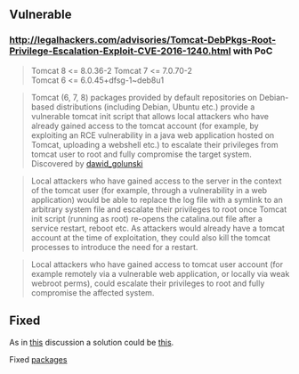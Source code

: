 ## Vulnerable

### http://legalhackers.com/advisories/Tomcat-DebPkgs-Root-Privilege-Escalation-Exploit-CVE-2016-1240.html with PoC

> Tomcat 8 <= 8.0.36-2 
> Tomcat 7 <= 7.0.70-2      
> Tomcat 6 <= 6.0.45+dfsg-1~deb8u1

> Tomcat (6, 7, 8) packages provided by default repositories on Debian-based  distributions (including Debian, Ubuntu etc.) provide a vulnerable tomcat init script that allows local attackers who have already gained access  to the tomcat account (for example, by exploiting an RCE vulnerability in a java web application hosted on Tomcat, uploading a webshell etc.) to escalate their privileges from tomcat user to root and fully compromise the  target system. Discovered by [dawid_golunski](https://twitter.com/dawid_golunski)

> Local attackers who have gained access to the server in the context of the tomcat user (for example, through a vulnerability in a web application) would  be able to replace the log file with a symlink to an arbitrary system file  and escalate their privileges to root once Tomcat init script (running as root) re-opens the catalina.out file after a service restart, reboot etc.
> As attackers would already have a tomcat account at the time of exploitation, they could also kill the tomcat processes to introduce the need for a restart.

> Local attackers who have gained access to tomcat user account (for example remotely via a vulnerable web application, or locally via weak webroot perms), could escalate their privileges to root and fully compromise the affected system.

## Fixed

As in [this](https://bugzilla.redhat.com/show_bug.cgi?id=1376712#c7) discussion a solution could be [this](https://bugzilla.redhat.com/attachment.cgi?id=1201570&action=diff).

Fixed [packages](https://security-tracker.debian.org/tracker/CVE-2016-1240)